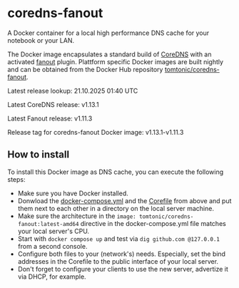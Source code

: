 # coredns-fanout

A Docker container for a local high performance DNS cache for your notebook or your LAN.

The Docker image encapsulates a standard build of [CoreDNS](https://github.com/coredns/coredns) with an activated [fanout](https://github.com/networkservicemesh/fanout) plugin.
Plattform specific Docker images are built nightly and can be obtained from the Docker Hub repository [tomtonic/coredns-fanout](https://hub.docker.com/r/tomtonic/coredns-fanout).

Latest release lookup: 21.10.2025 01:40 UTC

Latest CoreDNS release: v1.13.1

Latest Fanout release: v1.11.3

Release tag for coredns-fanout Docker image: v1.13.1-v1.11.3

## How to install

To install this Docker image as DNS cache, you can execute the following steps:

- Make sure you have Docker installed.
- Donwload the [docker-compose.yml](https://raw.githubusercontent.com/TomTonic/coredns-fanout/refs/heads/main/docker-compose.yml) and the [Corefile](https://raw.githubusercontent.com/TomTonic/coredns-fanout/refs/heads/main/Corefile) from above and put them next to each other in a directory on the local server machine.
- Make sure the architecture in the `image: tomtonic/coredns-fanout:latest-amd64` directive in the docker-compose.yml file matches your local server's CPU.
- Start with `docker compose up` and test via `dig github.com @127.0.0.1` from a second console.
- Configure both files to your (network's) needs. Especially, set the bind addresses in the Corefile to the public interface of your local server.
- Don't forget to configure your clients to use the new server, advertize it via DHCP, for example.
